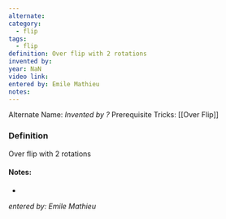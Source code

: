 ```yaml
---
alternate: 
category:
  - flip
tags:
  - flip
definition: Over flip with 2 rotations
invented by: 
year: NaN
video link: 
entered by: Emile Mathieu
notes: 
---
```

Alternate Name: 
*Invented by ?*
Prerequisite Tricks: [[Over Flip]]

### Definition
Over flip with 2 rotations


#### Notes:
- 
*entered by: Emile Mathieu*
